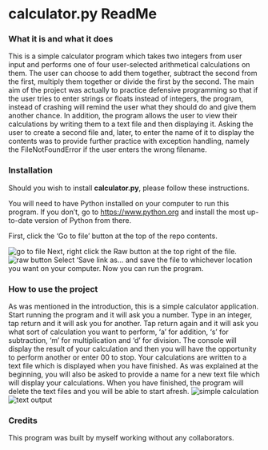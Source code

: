 # calculator.py ReadMe

### What it is and what it does

This is a simple calculator program which takes two integers from user input and performs one of four user-selected arithmetical calculations on them. The user can choose to add them together, subtract the second from the first, multiply them together or divide the first by the second. The main aim of the project was actually to practice defensive programming so that if the user tries to enter strings or floats instead of integers, the program, instead of crashing will remind the user what they should do and give them another chance. In addition, the program allows the user to view their calculations by writing them to a text file and then displaying it. Asking the user to create a second file and, later, to enter the name of it to display the contents was to provide further practice with exception handling, namely the FileNotFoundError if the user enters the wrong filename.

### Installation

Should you wish to install **calculator.py**, please follow these instructions.

You will need to have Python installed on your computer to run this program. If you don’t, go to https://www.python.org and install the most up-to-date version of Python from there.

First, click the ‘Go to file’ button at the top of the repo contents.

![go to file]( https://user-images.githubusercontent.com/133882174/246662973-3a5c499d-446d-4f32-a161-08a5083cd38d.png)
Next, right click the Raw button at the top right of the file. 
![raw button]( https://user-images.githubusercontent.com/133882174/246663018-a66c8dba-1e8e-4bec-8d8c-e62038bd8485.png)
Select ‘Save link as… and save the file to whichever location you want on your computer. Now you can run the program. 

### How to use the project

As was mentioned in the introduction, this is a simple calculator application. Start running the program and it will ask you a number. Type in an integer, tap return and it will ask you for another. Tap return again and it will ask you what sort of calculation you want to perform, ‘a’ for addition, ‘s’ for subtraction, ‘m’ for multiplication and ‘d’ for division. The console will display the result of your calculation and then you will have the opportunity to perform another or enter 00 to stop. Your calculations are written to a text file which is displayed when you have finished. As was explained at the beginning, you will also be asked to provide a name for a new text file which will display your calculations. When you have finished, the program will delete the text files and you will be able to start afresh.
![simple calculation](https://github.com/jeremyTh635/finalCapstone/assets/133882174/1605e47c-9683-460f-afca-a13714a39dcd)
![text output](https://github.com/jeremyTh635/finalCapstone/assets/133882174/071dbc1a-7b4a-4b25-a88f-c2a1d35dc7fb)

### Credits

This program was built by myself working without any collaborators.

